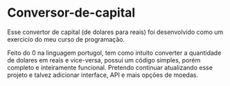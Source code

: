 # Conversor-de-capital

Esse convertor de capital (de dolares para reais) foi desenvolvido como um exercicío do meu curso de programação. 

Feito do 0 na linguagem portugol, tem como intuito converter a quantidade de dolares em reais e vice-versa, possui um código simples, porém completo e inteiramente funcional. Pretendo continuar atualizando esse projeto e talvez adicionar interface, API e mais opções de moedas.
